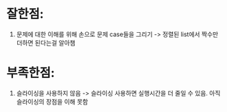 # 잘한점:
1. 문제에 대한 이해를 위해 손으로 문제 case들을 그리기 -> 정렬된 list에서 짝수만 더하면 된다는걸 알아챔

# 부족한점:
1. 슬라이싱을 사용하지 않음 -> 슬라이싱 사용하면 실행시간을 더 줄일 수 있음. 아직 슬라이싱의 장점을 이해 못함
